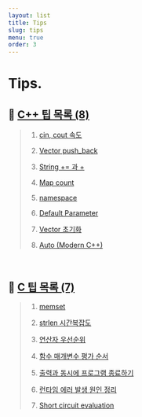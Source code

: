 ```yaml
---
layout: list
title: Tips
slug: tips
menu: true
order: 3
---
```


# Tips.


## 🚩 [C++ 팁 목록 (8)](../_featured_categories/cpp_tip.md)

> 1. [cin, cout 속도](../tips/cpp_tip/_posts/2020-06-30-cin-속도.md)
> 
> 2. [Vector push_back](../tips/cpp_tip/_posts/2020-06-30-Vector-push_back.md)
> 
> 3. [String += 과 +](../tips/cpp_tip/_posts/2020-06-30-String-+=-과-+.md)
> 
> 4. [Map count](../tips/cpp_tip/_posts/2020-06-30-Map-Count.md)
>
> 5. [namespace](../tips/cpp_tip/_posts/2020-06-30-Namespace.md)
>
> 6. [Default Parameter](../tips/cpp_tip/_posts/2020-06-30-Default-Parameter.md)
> 
> 7. [Vector 초기화](../tips/cpp_tip/_posts/2020-06-30-Vector-초기화.md)
>
> 8. [Auto (Modern C++)](../tips/cpp_tip/_posts/2020-06-30-Auto.md)
> 


<br>

## 🚩 [C 팁 목록 (7)](../_featured_categories/c_tip.md)

> 1. [memset](../tips/c_tip/_posts/2020-06-30-memset.md)
> 
> 2. [strlen 시간복잡도](../tips/c_tip/_posts/2020-06-30-strlen-시간복잡도.md)
> 
> 3. [연산자 우선순위](../tips/c_tip/_posts/2020-06-30-연산자-우선순위.md)
> 
> 4. [함수 매개변수 평가 순서](../tips/c_tip/_posts/2020-07-02-함수-매개변수-평가-순서.md)
> 
> 5. [출력과 동시에 프로그램 종료하기](../tips/c_tip/_posts/2020-07-16-출력과-동시에-프로그램-종료하기.md)
> 
> 6. [런타임 에러 발생 원인 정리](../tips/c_tip/_posts/2020-07-16-런타임-에러-발생-원인-정리.md)
> 
> 7. [Short circuit evaluation](../tips/c_tip/_posts/2020-07-24-Short-circuit-evaluation.md)
> 